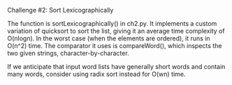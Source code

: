 Challenge #2: Sort Lexicographically

The function is sortLexicographically() in ch2.py. It implements a custom variation of quicksort to sort the list, giving it an average time complexity of O(nlogn). In the worst case (when the elements are ordered), it runs in O(n^2) time. The comparator it uses is compareWord(), which inspects the two given strings, character-by-character.

If we anticipate that input word lists have generally short words and contain many words, consider using radix sort instead for O(wn) time.
